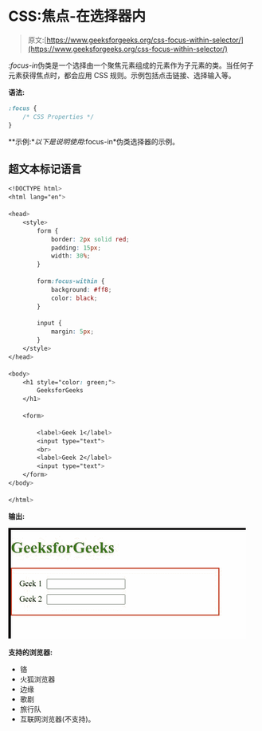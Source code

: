 # CSS:焦点-在选择器内

> 原文:[https://www.geeksforgeeks.org/css-focus-within-selector/](https://www.geeksforgeeks.org/css-focus-within-selector/)

*:focus-in*伪类是一个选择由一个聚焦元素组成的元素作为子元素的类。当任何子元素获得焦点时，都会应用 CSS 规则。示例包括点击链接、选择输入等。

**语法:**

```css
:focus {
    /* CSS Properties */
}
```

**示例:**以下是说明使用*:focus-in*伪类选择器的示例。

## 超文本标记语言

```css
<!DOCTYPE html>
<html lang="en">

<head>
    <style>
        form {
            border: 2px solid red;
            padding: 15px;
            width: 30%;
        }

        form:focus-within {
            background: #ff8;
            color: black;
        }

        input {
            margin: 5px;
        }
    </style>
</head>

<body>
    <h1 style="color: green;">
        GeeksforGeeks
    </h1>

    <form>

        <label>Geek 1</label>
        <input type="text">
        <br>
        <label>Geek 2</label>
        <input type="text">
    </form>
</body>

</html>
```

**输出:**

![](img/8f878b33f61ccfd34b8c8d7d20945a18.png)

**支持的浏览器:**

*   铬
*   火狐浏览器
*   边缘
*   歌剧
*   旅行队
*   互联网浏览器(不支持)。